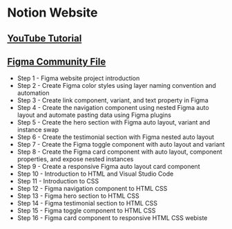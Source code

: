 # Notion Website

## [YouTube Tutorial](https://youtu.be/45IB2ZySTPc)

## [Figma Community File](https://www.figma.com/community/file/1418304726481437667)

- Step 1 - Figma website project introduction
- Step 2 - Create Figma color styles using layer naming convention and automation
- Step 3 - Create link component, variant, and text property in Figma
- Step 4 - Create the navigation component using nested Figma auto layout and automate pasting data using Figma plugins
- Step 5 - Create the hero section with Figma auto layout, variant and instance swap
- Step 6 - Create the testimonial section with Figma nested auto layout
- Step 7 - Create the Figma toggle component with auto layout and variant
- Step 8 - Create the Figma card component with auto layout, component properties, and expose nested instances
- Step 9 - Create a responsive Figma auto layout card component
- Step 10 - Introduction to HTML and Visual Studio Code
- Step 11 - Introduction to CSS
- Step 12 - Figma navigation component to HTML CSS
- Step 13 - Figma hero section to HTML CSS
- Step 14 - Figma testimonial section to HTML CSS
- Step 15 - Figma toggle component to HTML CSS
- Step 16 - Figma card component to responsive HTML CSS webiste
